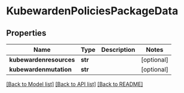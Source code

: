 # KubewardenPoliciesPackageData

## Properties
Name | Type | Description | Notes
------------ | ------------- | ------------- | -------------
**kubewardenresources** | **str** |  | [optional] 
**kubewardenmutation** | **str** |  | [optional] 

[[Back to Model list]](../README.md#documentation-for-models) [[Back to API list]](../README.md#documentation-for-api-endpoints) [[Back to README]](../README.md)

